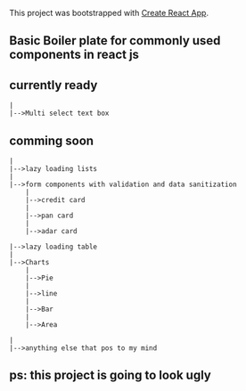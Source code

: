 This project was bootstrapped with [Create React App](https://github.com/facebook/create-react-app).

## Basic Boiler plate for commonly used components in react js

## currently ready
	|
	|-->Multi select text box 	

## comming soon
	|
	|-->lazy loading lists
	|
	|-->form components with validation and data sanitization
		|
		|-->credit card
		|
		|-->pan card
		|
		|-->adar card

	|-->lazy loading table
	|
	|-->Charts
		|
		|-->Pie
		|
		|-->line 
		|
		|-->Bar
		|
		|-->Area

	|
	|-->anything else that pos to my mind

## ps: this project is going to look ugly
	

	

